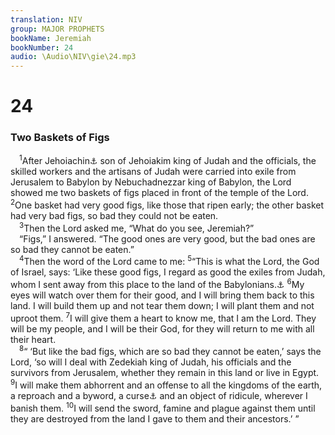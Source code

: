 ```yaml
---
translation: NIV
group: MAJOR PROPHETS
bookName: Jeremiah 
bookNumber: 24
audio: \Audio\NIV\gie\24.mp3
---
```


<div class="title"><h1>24</h1><h3>Two Baskets of Figs </h3></div>
<span class="verse gie_24_1"> <sup>1</sup>After Jehoiachin<a data-toggle="tooltip" data-placement="bottom" title="Hebrew Jeconiah, a variant of Jehoiachin">⚓</a> son of Jehoiakim king of Judah and the officials, the skilled workers and the artisans of Judah were carried into exile from Jerusalem to Babylon by Nebuchadnezzar king of Babylon, the Lord showed me two baskets of figs placed in front of the temple of the Lord. </span>
<span class="verse gie_24_2"><sup>2</sup>One basket had very good figs, like those that ripen early; the other basket had very bad figs, so bad they could not be eaten. <br/></span>
<span class="verse gie_24_3"> <sup>3</sup>Then the Lord asked me, “What do you see, Jeremiah?” <br/> “Figs,” I answered. “The good ones are very good, but the bad ones are so bad they cannot be eaten.” <br/></span>
<span class="verse gie_24_4"> <sup>4</sup>Then the word of the Lord came to me: </span>
<span class="verse gie_24_5"><sup>5</sup>“This is what the Lord, the God of Israel, says: ‘Like these good figs, I regard as good the exiles from Judah, whom I sent away from this place to the land of the Babylonians.<a data-toggle="tooltip" data-placement="bottom" title="Or Chaldeans">⚓</a></span>
<span class="verse gie_24_6"><sup>6</sup>My eyes will watch over them for their good, and I will bring them back to this land. I will build them up and not tear them down; I will plant them and not uproot them. </span>
<span class="verse gie_24_7"><sup>7</sup>I will give them a heart to know me, that I am the Lord. They will be my people, and I will be their God, for they will return to me with all their heart. <br/></span>
<span class="verse gie_24_8"> <sup>8</sup>“ ‘But like the bad figs, which are so bad they cannot be eaten,’ says the Lord, ‘so will I deal with Zedekiah king of Judah, his officials and the survivors from Jerusalem, whether they remain in this land or live in Egypt. </span>
<span class="verse gie_24_9"><sup>9</sup>I will make them abhorrent and an offense to all the kingdoms of the earth, a reproach and a byword, a curse<a data-toggle="tooltip" data-placement="bottom" title="That is, their names will be used in cursing (see 29:22); or, others will see that they are cursed.">⚓</a> and an object of ridicule, wherever I banish them. </span>
<span class="verse gie_24_10"><sup>10</sup>I will send the sword, famine and plague against them until they are destroyed from the land I gave to them and their ancestors.’ ” <br/></span>

